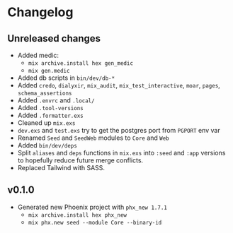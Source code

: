 # Changelog

## Unreleased changes

- Added medic:
  - `mix archive.install hex gen_medic`
  - `mix gen.medic`
- Added db scripts in `bin/dev/db-*`
- Added `credo`, `dialyxir`, `mix_audit`, `mix_test_interactive`, `moar`, `pages`, `schema_assertions`
- Added `.envrc` and `.local/`
- Added `.tool-versions`
- Added `.formatter.exs`
- Cleaned up `mix.exs`
- `dev.exs` and `test.exs` try to get the postgres port from `PGPORT` env var
- Renamed `Seed` and `SeedWeb` modules to `Core` and `Web`
- Added `bin/dev/deps`
- Split `aliases` and `deps` functions in `mix.exs` into `:seed` and `:app` versions to hopefully reduce future
  merge conflicts.
- Replaced Tailwind with SASS.

## v0.1.0

- Generated new Phoenix project with `phx_new 1.7.1`
  - `mix archive.install hex phx_new`
  - `mix phx.new seed --module Core --binary-id`
